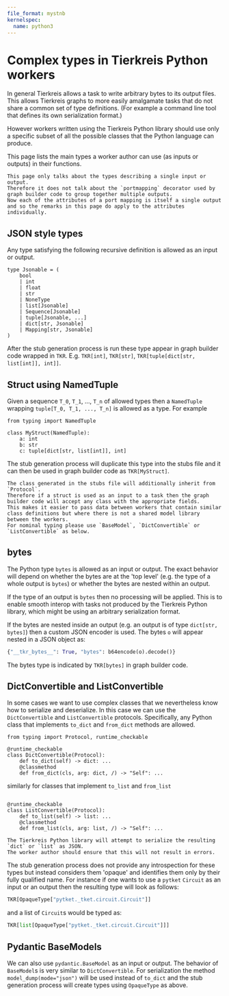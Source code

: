 ```yaml
---
file_format: mystnb
kernelspec:
  name: python3
---
```


# Complex types in Tierkreis Python workers

In general Tierkreis allows a task to write arbitrary bytes to its output files.
This allows Tierkreis graphs to more easily amalgamate tasks that do not share a common set of type definitions.
(For example a command line tool that defines its own serialization format.)

However workers written using the Tierkreis Python library should use only a specific subset of all the possible classes that the Python language can produce.

This page lists the main types a worker author can use (as inputs or outputs) in their functions.

```{warning}
This page only talks about the types describing a single input or output.
Therefore it does not talk about the `portmapping` decorator used by graph builder code to group together multiple outputs.
Now each of the attributes of a port mapping is itself a single output and so the remarks in this page do apply to the attributes individually.
```

## JSON style types

Any type satisfying the following recursive definition is allowed as an input or output.

```{code-cell}
type Jsonable = (
    bool
    | int
    | float
    | str
    | NoneType
    | list[Jsonable]
    | Sequence[Jsonable]
    | tuple[Jsonable, ...]
    | dict[str, Jsonable]
    | Mapping[str, Jsonable]
)
```

After the stub generation process is run these type appear in graph builder code wrapped in `TKR`.
E.g. `TKR[int]`, `TKR[str]`, `TKR[tuple[dict[str, list[int]], int]]`.

## Struct using NamedTuple

Given a sequence `T_0`, `T_1`, ..., `T_n` of allowed types then a `NamedTuple` wrapping `tuple[T_0, T_1, ..., T_n]` is allowed as a type.
For example

```{code-cell}
from typing import NamedTuple

class MyStruct(NamedTuple):
    a: int
    b: str
    c: tuple[dict[str, list[int]], int]
```

The stub generation process will duplicate this type into the stubs file and it can then be used in graph builder code as `TKR[MyStruct]`.

```{tip}
The class generated in the stubs file will additionally inherit from `Protocol`.
Therefore if a struct is used as an input to a task then the graph builder code will accept any class with the appropriate fields.
This makes it easier to pass data between workers that contain similar class definitions but where there is not a shared model library between the workers.
For nominal typing please use `BaseModel`, `DictConvertible` or `ListConvertible` as below.
```

## bytes

The Python type `bytes` is allowed as an input or output.
The exact behavior will depend on whether the bytes are at the 'top level' (e.g. the type of a whole output is `bytes`) or whether the bytes are nested within an output.

If the type of an output is `bytes` then no processing will be applied.
This is to enable smooth interop with tasks not produced by the Tierkreis Python library, which might be using an arbitrary serialization format.

If the bytes are nested inside an output (e.g. an output is of type `dict[str, bytes]`) then a custom JSON encoder is used.
The bytes `o` will appear nested in a JSON object as:

```python
{"__tkr_bytes__": True, "bytes": b64encode(o).decode()}
```

The bytes type is indicated by `TKR[bytes]` in graph builder code.

## DictConvertible and ListConvertible

In some cases we want to use complex classes that we nevertheless know how to serialize and deserialize.
In this case we can use the `DictConvertible` and `ListConvertible` protocols.
Specifically, any Python class that implements `to_dict` and `from_dict` methods are allowed.

```{code-cell}
from typing import Protocol, runtime_checkable

@runtime_checkable
class DictConvertible(Protocol):
    def to_dict(self) -> dict: ...
    @classmethod
    def from_dict(cls, arg: dict, /) -> "Self": ...
```

similarly for classes that implement `to_list` and `from_list`

```{code-cell}

@runtime_checkable
class ListConvertible(Protocol):
    def to_list(self) -> list: ...
    @classmethod
    def from_list(cls, arg: list, /) -> "Self": ...
```

```{caution}
The Tierkreis Python library will attempt to serialize the resulting `dict` or `list` as JSON.
The worker author should ensure that this will not result in errors.
```

The stub generation process does not provide any introspection for these types but instead considers them 'opaque' and identifies them only by their fully qualified name.
For instance if one wants to use a `pytket` `Circuit` as an input or an output then the resulting type will look as follows:

```python
TKR[OpaqueType["pytket._tket.circuit.Circuit"]]
```

and a list of `Circuit`s would be typed as:

```python
TKR[list[OpaqueType["pytket._tket.circuit.Circuit"]]]
```

## Pydantic BaseModels

We can also use `pydantic.BaseModel` as an input or output.
The behavior of `BaseModel`s is very similar to `DictConvertible`.
For serialization the method `model_dump(mode="json")` will be used instead of `to_dict` and the stub generation process will create types using `OpaqueType` as above.
